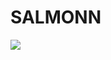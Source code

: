 # SALMONN

<div style='display:flex; gap: 0.25rem; '>
<a href='https://c2c67c2ddb7eee49b1.gradio.live'><img src='https://img.shields.io/badge/gradio-Demo-blue'></a>
</div>
